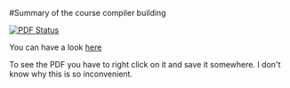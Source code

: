 #Summary of the course compiler building

[![PDF Status](https://www.sharelatex.com/github/repos/kschmidi/compbsummary/builds/latest/badge.svg)](https://www.sharelatex.com/github/repos/kschmidi/compbsummary/builds/latest/output.pdf)

You can have a look [here](https://www.sharelatex.com/github/repos/kschmidi/compbsummary/builds/latest/output.pdf) 

To see the PDF you have to right click on it and save it somewhere. I don't know why this is so inconvenient.